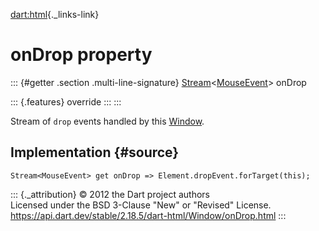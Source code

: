 [dart:html](../../dart-html/dart-html-library){._links-link}

onDrop property
===============

::: {#getter .section .multi-line-signature}
[Stream](../../dart-async/stream-class)\<[MouseEvent](../mouseevent-class)\>
onDrop

::: {.features}
override
:::
:::

Stream of `drop` events handled by this [Window](../window-class).

Implementation {#source}
--------------

``` {.language-dart data-language="dart"}
Stream<MouseEvent> get onDrop => Element.dropEvent.forTarget(this);
```

::: {._attribution}
© 2012 the Dart project authors\
Licensed under the BSD 3-Clause \"New\" or \"Revised\" License.\
<https://api.dart.dev/stable/2.18.5/dart-html/Window/onDrop.html>
:::
